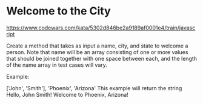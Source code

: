 # Welcome to the City

<https://www.codewars.com/kata/5302d846be2a9189af0001e4/train/javascript>

Create a method that takes as input a name, city, and state to welcome a person. Note that name will be an array consisting of one or more values that should be joined together with one space between each, and the length of the name array in test cases will vary.

Example:

['John', 'Smith'], 'Phoenix', 'Arizona'
This example will return the string Hello, John Smith! Welcome to Phoenix, Arizona!